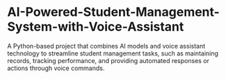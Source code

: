 # AI-Powered-Student-Management-System-with-Voice-Assistant
 A Python-based project that combines AI models and voice assistant technology to streamline student management tasks, such as maintaining records, tracking performance, and providing automated responses or actions through voice commands.
